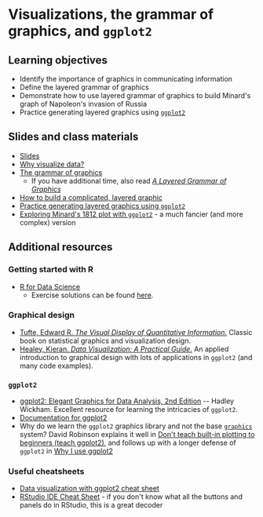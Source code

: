 # Visualizations, the grammar of graphics, and `ggplot2`

## Learning objectives

* Identify the importance of graphics in communicating information
* Define the layered grammar of graphics
* Demonstrate how to use layered grammar of graphics to build Minard's graph of Napoleon's invasion of Russia
* Practice generating layered graphics using [`ggplot2`](https://github.com/hadley/ggplot2)

## Slides and class materials

* [Slides](slides.html)
* [Why visualize data?](https://cfss.uchicago.edu/dataviz_why.html)
* [The grammar of graphics](https://cfss.uchicago.edu/dataviz_grammar_of_graphics.html)
    * If you have additional time, also read [*A Layered Grammar of Graphics*](http://www-tandfonline-com.proxy.uchicago.edu/doi/abs/10.1198/jcgs.2009.07098)
* [How to build a complicated, layered graphic](https://cfss.uchicago.edu/dataviz_minard.html)
* [Practice generating layered graphics using `ggplot2`](https://cfss.uchicago.edu/dataviz_gapminder.html)
* [Exploring Minard's 1812 plot with `ggplot2`](https://github.com/andrewheiss/fancy-minard) - a much fancier (and more complex) version

## Additional resources

### Getting started with R

* [R for Data Science](http://r4ds.had.co.nz/)
    * Exercise solutions can be found [here](https://jrnold.github.io/r4ds-exercise-solutions/).

### Graphical design

* [Tufte, Edward R. *The Visual Display of Quantitative Information*.](https://www.edwardtufte.com/tufte/books_vdqi) Classic book on statistical graphics and visualization design.
* [Healey, Kieran. *Data Visualization: A Practical Guide*.](https://socviz.co/) An applied introduction to graphical design with lots of applications in `ggplot2` (and many code examples).

### `ggplot2`

* [ggplot2: Elegant Graphics for Data Analysis, 2nd Edition](http://link.springer.com.proxy.uchicago.edu/book/10.1007/978-3-319-24277-4) -- Hadley Wickham. Excellent resource for learning the intricacies of `ggplot2`.
* [Documentation for ggplot2](http://docs.ggplot2.org/current/)
* Why do we learn the `ggplot2` graphics library and not the base [`graphics`](https://cran.r-project.org/web/views/Graphics.html) system? David Robinson explains it well in [Don't teach built-in plotting to beginners (teach ggplot2)](http://varianceexplained.org/r/teach_ggplot2_to_beginners/), and follows up with a longer defense of `ggplot2` in [Why I use ggplot2](http://varianceexplained.org/r/why-I-use-ggplot2/)

### Useful cheatsheets

* [Data visualization with ggplot2 cheat sheet](https://www.rstudio.com/wp-content/uploads/2015/03/ggplot2-cheatsheet.pdf)
* [RStudio IDE Cheat Sheet](https://www.rstudio.com/wp-content/uploads/2016/01/rstudio-IDE-cheatsheet.pdf) - if you don't know what all the buttons and panels do in RStudio, this is a great decoder
